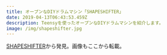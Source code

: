 ```yaml
---
title: オープンなDIYドラムマシン「SHAPESHIFTER」
date: 2019-04-13T06:43:53.459Z
description: Teensyを使ったオープンなDIYドラムマシンを紹介します。
image: /img/shapeshifter.jpg
---
```

[SHAPESHIFTER](http://www.faselunare.com/shapeshifter)から発見。画像もここから転載。
